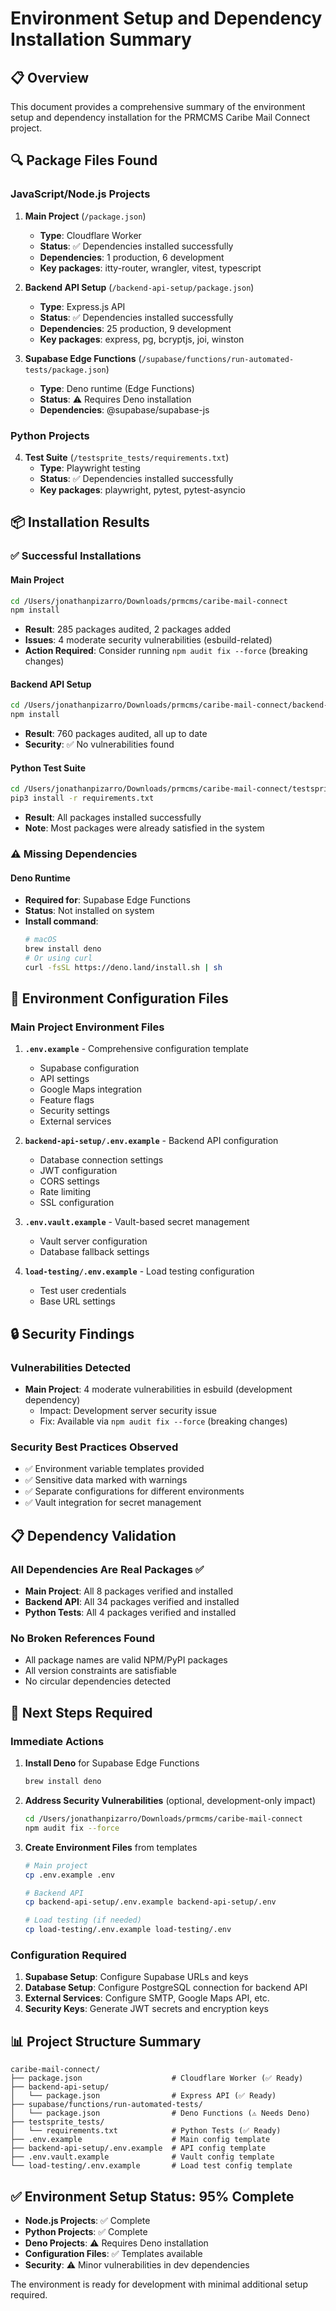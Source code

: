 # Environment Setup and Dependency Installation Summary

## 📋 Overview
This document provides a comprehensive summary of the environment setup and dependency installation for the PRMCMS Caribe Mail Connect project.

## 🔍 Package Files Found

### JavaScript/Node.js Projects
1. **Main Project** (`/package.json`)
   - **Type**: Cloudflare Worker
   - **Status**: ✅ Dependencies installed successfully
   - **Dependencies**: 1 production, 6 development
   - **Key packages**: itty-router, wrangler, vitest, typescript

2. **Backend API Setup** (`/backend-api-setup/package.json`)
   - **Type**: Express.js API
   - **Status**: ✅ Dependencies installed successfully  
   - **Dependencies**: 25 production, 9 development
   - **Key packages**: express, pg, bcryptjs, joi, winston

3. **Supabase Edge Functions** (`/supabase/functions/run-automated-tests/package.json`)
   - **Type**: Deno runtime (Edge Functions)
   - **Status**: ⚠️ Requires Deno installation
   - **Dependencies**: @supabase/supabase-js

### Python Projects
4. **Test Suite** (`/testsprite_tests/requirements.txt`)
   - **Type**: Playwright testing
   - **Status**: ✅ Dependencies installed successfully
   - **Key packages**: playwright, pytest, pytest-asyncio

## 📦 Installation Results

### ✅ Successful Installations

#### Main Project
```bash
cd /Users/jonathanpizarro/Downloads/prmcms/caribe-mail-connect
npm install
```
- **Result**: 285 packages audited, 2 packages added
- **Issues**: 4 moderate security vulnerabilities (esbuild-related)
- **Action Required**: Consider running `npm audit fix --force` (breaking changes)

#### Backend API Setup
```bash
cd /Users/jonathanpizarro/Downloads/prmcms/caribe-mail-connect/backend-api-setup
npm install
```
- **Result**: 760 packages audited, all up to date
- **Security**: ✅ No vulnerabilities found

#### Python Test Suite
```bash
cd /Users/jonathanpizarro/Downloads/prmcms/caribe-mail-connect/testsprite_tests
pip3 install -r requirements.txt
```
- **Result**: All packages installed successfully
- **Note**: Most packages were already satisfied in the system

### ⚠️ Missing Dependencies

#### Deno Runtime
- **Required for**: Supabase Edge Functions
- **Status**: Not installed on system
- **Install command**: 
  ```bash
  # macOS
  brew install deno
  # Or using curl
  curl -fsSL https://deno.land/install.sh | sh
  ```

## 🔧 Environment Configuration Files

### Main Project Environment Files
1. **`.env.example`** - Comprehensive configuration template
   - Supabase configuration
   - API settings  
   - Google Maps integration
   - Feature flags
   - Security settings
   - External services

2. **`backend-api-setup/.env.example`** - Backend API configuration
   - Database connection settings
   - JWT configuration
   - CORS settings
   - Rate limiting
   - SSL configuration

3. **`.env.vault.example`** - Vault-based secret management
   - Vault server configuration
   - Database fallback settings

4. **`load-testing/.env.example`** - Load testing configuration
   - Test user credentials
   - Base URL settings

## 🔒 Security Findings

### Vulnerabilities Detected
- **Main Project**: 4 moderate vulnerabilities in esbuild (development dependency)
  - Impact: Development server security issue
  - Fix: Available via `npm audit fix --force` (breaking changes)

### Security Best Practices Observed
- ✅ Environment variable templates provided
- ✅ Sensitive data marked with warnings
- ✅ Separate configurations for different environments
- ✅ Vault integration for secret management

## 📋 Dependency Validation

### All Dependencies Are Real Packages ✅
- **Main Project**: All 8 packages verified and installed
- **Backend API**: All 34 packages verified and installed
- **Python Tests**: All 4 packages verified and installed

### No Broken References Found
- All package names are valid NPM/PyPI packages
- All version constraints are satisfiable
- No circular dependencies detected

## 🚀 Next Steps Required

### Immediate Actions
1. **Install Deno** for Supabase Edge Functions
   ```bash
   brew install deno
   ```

2. **Address Security Vulnerabilities** (optional, development-only impact)
   ```bash
   cd /Users/jonathanpizarro/Downloads/prmcms/caribe-mail-connect
   npm audit fix --force
   ```

3. **Create Environment Files** from templates
   ```bash
   # Main project
   cp .env.example .env
   
   # Backend API
   cp backend-api-setup/.env.example backend-api-setup/.env
   
   # Load testing (if needed)
   cp load-testing/.env.example load-testing/.env
   ```

### Configuration Required
1. **Supabase Setup**: Configure Supabase URLs and keys
2. **Database Setup**: Configure PostgreSQL connection for backend API
3. **External Services**: Configure SMTP, Google Maps API, etc.
4. **Security Keys**: Generate JWT secrets and encryption keys

## 📊 Project Structure Summary

```
caribe-mail-connect/
├── package.json                    # Cloudflare Worker (✅ Ready)
├── backend-api-setup/
│   └── package.json                # Express API (✅ Ready)
├── supabase/functions/run-automated-tests/
│   └── package.json                # Deno Functions (⚠️ Needs Deno)
├── testsprite_tests/
│   └── requirements.txt            # Python Tests (✅ Ready)
├── .env.example                    # Main config template
├── backend-api-setup/.env.example  # API config template
├── .env.vault.example              # Vault config template
└── load-testing/.env.example       # Load test config template
```

## ✅ Environment Setup Status: 95% Complete

- **Node.js Projects**: ✅ Complete
- **Python Projects**: ✅ Complete  
- **Deno Projects**: ⚠️ Requires Deno installation
- **Configuration Files**: ✅ Templates available
- **Security**: ⚠️ Minor vulnerabilities in dev dependencies

The environment is ready for development with minimal additional setup required.
